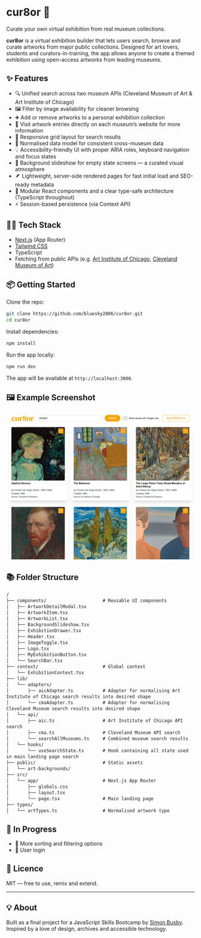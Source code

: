 # cur8or 🎨

Curate your own virtual exhibition from real museum collections.

**cur8or** is a virtual exhibition builder that lets users search, browse and curate artworks from major public collections. Designed for art lovers, students and curators-in-training, the app allows anyone to create a themed exhibition using open-access artworks from leading museums.

## ✨ Features

- 🔍 Unified search across two museum APIs (Cleveland Museum of Art & Art Institute of Chicago)
- 🖼️ Filter by image availability for cleaner browsing
- ➕ Add or remove artworks to a personal exhibition collection
- 🔗 Visit artwork entries directly on each museum’s website for more information
- 🎨 Responsive grid layout for search results
- 🧠 Normalised data model for consistent cross-museum data
- 💡 Accessibility-friendly UI with proper ARIA roles, keyboard navigation and focus states
- 🌙 Background slideshow for empty state screens — a curated visual atmosphere
- 🪶 Lightweight, server-side rendered pages for fast initial load and SEO-ready metadata
- 🧩 Modular React components and a clear type-safe architecture (TypeScript throughout)
- ⚡ Session-based persistence (via Context API)

## 🧑‍💻 Tech Stack

- [Next.js](https://nextjs.org/) (App Router)
- [Tailwind CSS](https://tailwindcss.com/)
- TypeScript
- Fetching from public APIs (e.g. [Art Institute of Chicago](https://api.artic.edu/docs/), [Cleveland Museum of Art](https://openaccess-api.clevelandart.org/))

## 📦 Getting Started

Clone the repo:

```bash
git clone https://github.com/bluesky2006/cur8or.git
cd cur8or
```

Install dependencies:

```bash
npm install
```

Run the app locally:

```bash
npm run dev
```

The app will be available at `http://localhost:3000`.

## 🖼️ Example Screenshot

![cur8or search results](public/example-screenshot.png)

## 📚 Folder Structure

```
/
├── components/                     # Reusable UI components
│   ├── ArtworkDetailModal.tsx
│   ├── ArtworkItem.tsx
│   ├── ArtworkList.tsx
│   ├── BackgroundSlideshow.tsx
│   ├── ExhibitionDrawer.tsx
│   ├── Header.tsx
│   ├── ImageToggle.tsx
│   ├── Logo.tsx
│   ├── MyExhibitionButton.tsx
│   └── SearchBar.tsx
├── context/                        # Global context
│   └── ExhibitionContext.tsx
├── lib/
│   └── adapters/
│       ├── aicAdapter.ts           # Adapter for normalising Art Institute of Chicago search results into desired shape
│       └── cmaAdapter.ts           # Adapter for normalising Cleveland Museum search results into desired shape
│   └── api/
│       ├── aic.ts                  # Art Institute of Chicago API search
│       ├── cma.ts                  # Cleveland Museum API search
│       └── searchAllMuseums.ts     # Combined museum search results
│   └── hooks/
│       └── useSearchState.ts       # Hook containing all state used in main landing page search
├── public/                         # Static assets
│   └── art-backgrounds/
├── src/
│   └── app/                        # Next.js App Router
│       ├── globals.css
│       ├── layout.tsx
│       └── page.tsx                # Main landing page
├── types/
│   └── artTypes.ts                 # Normalised artwork type
```

## 🚧 In Progress

- 🧮 More sorting and filtering options
- 🔐 User login

## 📄 Licence

MIT — free to use, remix and extend.

---

## 💡 About

Built as a final project for a JavaScript Skills Bootcamp by [Simon Busby](https://simonbusby.netlify.app). Inspired by a love of design, archives and accessible technology.
